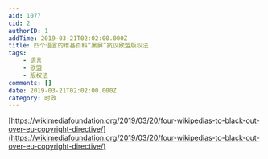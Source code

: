```yaml
---
aid: 1077
cid: 2
authorID: 1
addTime: 2019-03-21T02:02:00.000Z
title: 四个语言的维基百科“黑屏”抗议欧盟版权法
tags:
    - 语言
    - 欧盟
    - 版权法
comments: []
date: 2019-03-21T02:02:00.000Z
category: 时政
---
```


[https://wikimediafoundation.org/2019/03/20/four-wikipedias-to-black-out-over-eu-copyright-directive/](https://wikimediafoundation.org/2019/03/20/four-wikipedias-to-black-out-over-eu-copyright-directive/)

